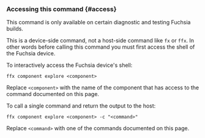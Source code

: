 ### Accessing this command {#access}

<!-- TODO(kayce@): Move this section to the hardware testing guide
     once it's done and just link to the hardware testing guide section
     instead. -->

This command is only available on certain diagnostic and testing
Fuchsia builds.

This is a device-side command, not a host-side command like `fx` or `ffx`.
In other words before calling this command you must first access the
shell of the Fuchsia device.

To interactively access the Fuchsia device's shell:

```none
ffx component explore <component>
```

Replace `<component>` with the name of the component that has access to
the command documented on this page.

To call a single command and return the output to the host:

```none
ffx component explore <component> -c "<command>"
```

Replace `<command>` with one of the commands documented on this page.

[shell]: /reference/tools/fx/cmd/shell
